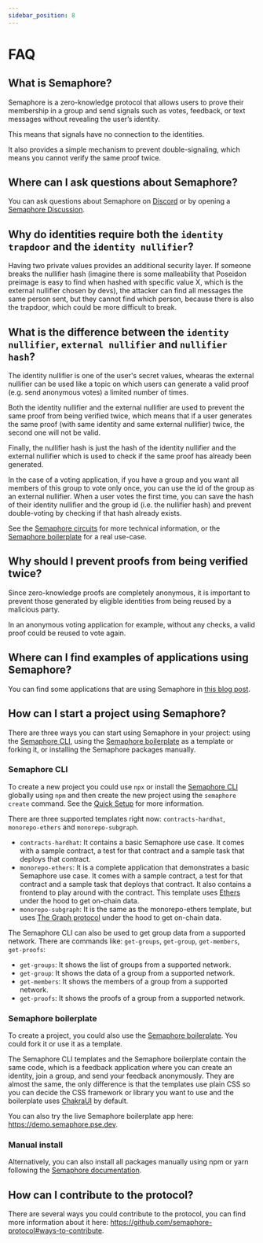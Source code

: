 ```yaml
---
sidebar_position: 8
---
```


# FAQ

## What is Semaphore?

Semaphore is a zero-knowledge protocol that allows users to prove their membership in a group and send signals such as votes, feedback, or text messages without revealing the user’s identity.

This means that signals have no connection to the identities.

It also provides a simple mechanism to prevent double-signaling, which means you cannot verify the same proof twice.

## Where can I ask questions about Semaphore?

You can ask questions about Semaphore on [Discord](https://semaphore.pse.dev/discord) or by opening a [Semaphore Discussion](https://github.com/semaphore-protocol/semaphore/discussions).

## Why do identities require both the `identity trapdoor` and the `identity nullifier`?

Having two private values provides an additional security layer. If someone breaks the nullifier hash (imagine there is some malleability that Poseidon preimage is easy to find when hashed with specific value X, which is the external nullifier chosen by devs), the attacker can find all messages the same person sent, but they cannot find which person, because there is also the trapdoor, which could be more difficult to break.

## What is the difference between the `identity nullifier`, `external nullifier` and `nullifier hash`?

The identity nullifier is one of the user's secret values, whearas the external nullifier can be used like a topic on which users can generate a valid proof (e.g. send anonymous votes) a limited number of times.

Both the identity nullifier and the external nullifier are used to prevent the same proof from being verified twice, which means that if a user generates the same proof (with same identity and same external nullifier) twice, the second one will not be valid.

Finally, the nullifier hash is just the hash of the identity nullifier and the external nullifier which is used to check if the same proof has already been generated.

In the case of a voting application, if you have a group and you want all members of this group to vote only once, you can use the id of the group as an external nullifier. When a user votes the first time, you can save the hash of their identity nullifier and the group id (i.e. the nullifier hash) and prevent double-voting by checking if that hash already exists.

See the [Semaphore circuits](https://semaphore.pse.dev/docs/technical-reference/circuits) for more technical information, or the [Semaphore boilerplate](https://github.com/semaphore-protocol/boilerplate) for a real use-case.

## Why should I prevent proofs from being verified twice?

Since zero-knowledge proofs are completely anonymous, it is important to prevent those generated by eligible identities from being reused by a malicious party.

In an anonymous voting application for example, without any checks, a valid proof could be reused to vote again.

## Where can I find examples of applications using Semaphore?

You can find some applications that are using Semaphore in [this blog post](https://mirror.xyz/privacy-scaling-explorations.eth/Yi4muh-vzDZmIqJIcM9Mawu2e7jw8MRnwxvhFcyfns8).

## How can I start a project using Semaphore?

There are three ways you can start using Semaphore in your project: using the [Semaphore CLI](https://github.com/semaphore-protocol/semaphore/tree/main/packages/cli), using the [Semaphore boilerplate](https://github.com/semaphore-protocol/boilerplate) as a template or forking it, or installing the Semaphore packages manually.

### Semaphore CLI

To create a new project you could use `npx` or install the [Semaphore CLI](https://github.com/semaphore-protocol/semaphore/tree/main/packages/cli) globally using `npm` and then create the new project using the `semaphore create` command. See the [Quick Setup](https://semaphore.pse.dev/docs/quick-setup) for more information.

There are three supported templates right now: `contracts-hardhat`, `monorepo-ethers` and `monorepo-subgraph`.

-   `contracts-hardhat`: It contains a basic Semaphore use case. It comes with a sample contract, a test for that contract and a sample task that deploys that contract.
-   `monorepo-ethers`: It is a complete application that demonstrates a basic Semaphore use case. It comes with a sample contract, a test for that contract and a sample task that deploys that contract. It also contains a frontend to play around with the contract. This template uses [Ethers](https://github.com/ethers-io/ethers.js/) under the hood to get on-chain data.
-   `monorepo-subgraph`: It is the same as the monorepo-ethers template, but uses [The Graph protocol](https://thegraph.com/) under the hood to get on-chain data.

The Semaphore CLI can also be used to get group data from a supported network. There are commands like: `get-groups`, `get-group`, `get-members`, `get-proofs`:

-   `get-groups`: It shows the list of groups from a supported network.
-   `get-group`: It shows the data of a group from a supported network.
-   `get-members`: It shows the members of a group from a supported network.
-   `get-proofs`: It shows the proofs of a group from a supported network.

### Semaphore boilerplate

To create a project, you could also use the [Semaphore boilerplate](https://github.com/semaphore-protocol/boilerplate). You could fork it or use it as a template.

The Semaphore CLI templates and the Semaphore boilerplate contain the same code, which is a feedback application where you can create an identity, join a group, and send your feedback anonymously. They are almost the same, the only difference is that the templates use plain CSS so you can decide the CSS framework or library you want to use and the boilerplate uses [ChakraUI](https://chakra-ui.com/) by default.

You can also try the live Semaphore boilerplate app here: https://demo.semaphore.pse.dev.

### Manual install

Alternatively, you can also install all packages manually using npm or yarn following the [Semaphore documentation](https://semaphore.pse.dev/docs/introduction).

## How can I contribute to the protocol?

There are several ways you could contribute to the protocol, you can find more information about it here: https://github.com/semaphore-protocol#ways-to-contribute.

